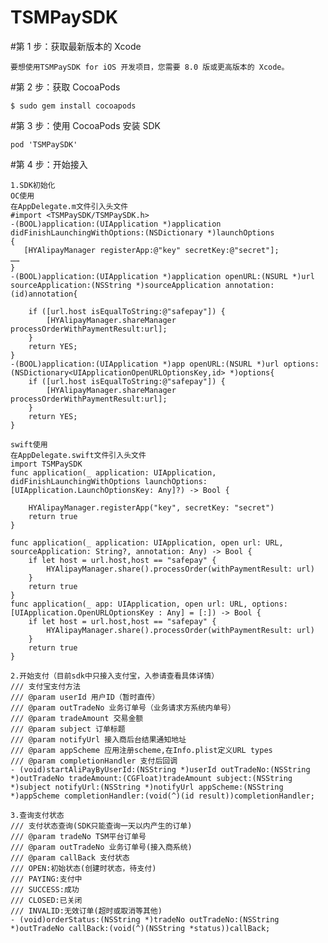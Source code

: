 # TSMPaySDK

#第 1 步：获取最新版本的 Xcode

    要想使用TSMPaySDK for iOS 开发项目，您需要 8.0 版或更高版本的 Xcode。

#第 2 步：获取 CocoaPods

    $ sudo gem install cocoapods

#第 3 步：使用 CocoaPods 安装 SDK

    pod 'TSMPaySDK'

#第 4 步：开始接入

    1.SDK初始化
    OC使用
    在AppDelegate.m文件引入头文件
    #import <TSMPaySDK/TSMPaySDK.h>
    -(BOOL)application:(UIApplication *)application didFinishLaunchingWithOptions:(NSDictionary *)launchOptions
    {  
       [HYAlipayManager registerApp:@"key" secretKey:@"secret"];
    ……
    }
    -(BOOL)application:(UIApplication *)application openURL:(NSURL *)url sourceApplication:(NSString *)sourceApplication annotation:(id)annotation{
        
        if ([url.host isEqualToString:@"safepay"]) {
            [HYAlipayManager.shareManager processOrderWithPaymentResult:url];
        }
        return YES;
    }
    -(BOOL)application:(UIApplication *)app openURL:(NSURL *)url options:(NSDictionary<UIApplicationOpenURLOptionsKey,id> *)options{
        if ([url.host isEqualToString:@"safepay"]) {
            [HYAlipayManager.shareManager processOrderWithPaymentResult:url];
        }
        return YES;
    }
    
    swift使用
    在AppDelegate.swift文件引入头文件
    import TSMPaySDK
    func application(_ application: UIApplication, didFinishLaunchingWithOptions launchOptions: [UIApplication.LaunchOptionsKey: Any]?) -> Bool {
        
        HYAlipayManager.registerApp("key", secretKey: "secret")
        return true
    }
    
    func application(_ application: UIApplication, open url: URL, sourceApplication: String?, annotation: Any) -> Bool {
        if let host = url.host,host == "safepay" {
            HYAlipayManager.share().processOrder(withPaymentResult: url)
        }
        return true
    }
    func application(_ app: UIApplication, open url: URL, options: [UIApplication.OpenURLOptionsKey : Any] = [:]) -> Bool {
        if let host = url.host,host == "safepay" {
            HYAlipayManager.share().processOrder(withPaymentResult: url)
        }
        return true
    }
    
    2.开始支付（目前sdk中只接入支付宝，入参请查看具体详情）
    /// 支付宝支付方法
    /// @param userId 用户ID（暂时直传）
    /// @param outTradeNo 业务订单号（业务请求方系统内单号）
    /// @param tradeAmount 交易金额
    /// @param subject 订单标题
    /// @param notifyUrl 接入商后台结果通知地址
    /// @param appScheme 应用注册scheme,在Info.plist定义URL types
    /// @param completionHandler 支付后回调
    - (void)startAliPayByUserId:(NSString *)userId outTradeNo:(NSString *)outTradeNo tradeAmount:(CGFloat)tradeAmount subject:(NSString *)subject notifyUrl:(NSString *)notifyUrl appScheme:(NSString *)appScheme completionHandler:(void(^)(id result))completionHandler;
    
    3.查询支付状态
    /// 支付状态查询(SDK只能查询一天以内产生的订单)
    /// @param tradeNo TSM平台订单号
    /// @param outTradeNo 业务订单号(接入商系统)
    /// @param callBack 支付状态
    /// OPEN:初始状态(创建时状态，待支付)
    /// PAYING:支付中
    /// SUCCESS:成功
    /// CLOSED:已关闭
    /// INVALID:无效订单(超时或取消等其他)
    - (void)orderStatus:(NSString *)tradeNo outTradeNo:(NSString *)outTradeNo callBack:(void(^)(NSString *status))callBack;
